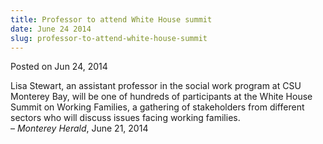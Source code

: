 ```yaml
---
title: Professor to attend White House summit
date: June 24 2014
slug: professor-to-attend-white-house-summit
---
```





<span class="date">Posted on Jun 24, 2014    </span>
<p>Lisa Stewart, an assistant professor in the social work program
at CSU Monterey Bay, will be one of hundreds of participants at the
White House Summit on Working Families, a gathering of stakeholders
from different sectors who will discuss issues facing working
families.<br>
&#x2013; <em>Monterey Herald</em>, June 21, 2014</br></p>





